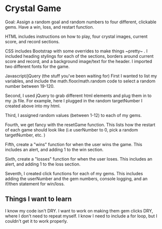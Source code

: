 <h1>Crystal Game</h1>

Goal: Assign a random goal and random numbers to four different, clickable gems. Have a win, loss, and restart function. 

HTML includes instructions on how to play, four crystal images, current score, and record sections. 

CSS includes Bootstrap with some overrides to make things ~pretty~ . I included heading stylings for each of the sections, borders around current score and record, and a background image/text for the header. I imported two different fonts for the game. 

Javascript/jQuery (the stuff you've been waiting for)
First I wanted to list my variables, and include the math.floor/math.random code to select a random number between 19-120. 

Second, I used jQuery to grab different html elements and plug them in to my .js file. For example, here I plugged in the random targetNumber I created above into my html. 

Third, I assigned random values (between 1-12) to each of my gems. 

Fourth, we get fancy with the resetGame function. This lists how the restart of each game should look like (i.e userNumber to 0, pick a random targetNumber, etc. )

Fifth, create a "wins" function for when the user wins the game. This includes an alert, and adding 1 to the win section. 

Sixth, create a "losses" function for when the user loses. This includes an alert, and adding 1 to the loss section. 

Seventh, I created click functions for each of my gems. This includes adding the userNumber and the gem numbers, console logging, and an if/then statement for win/loss. 

<h2> Things I want to learn </h2>
I know my code isn't DRY. I want to work on making them gem clicks DRY, where I don't need to repeat myself. I know I need to include a for loop, but I couldn't get it to work properly. 
